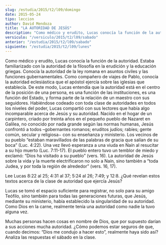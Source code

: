 ```yaml
---
slug: /estudia/2015/t2/l09/domingo
date: 2015-05-24
tipo: leccion
author: David Mendoza
title: "LA AUTORIDAD DE JESÚS"
description: "Como médico y erudito, Lucas conocía la función de la autoridad. Estaba familiarizado con la autoridad de la filosofía en la erudición y la educación griegas. Conocía la autoridad de la ley romana en asuntos civiles y las funciones gubernamentales. Como compañero de viajes de Pablo, conocía la autoridad eclesiástica que el apóstol ejercía..."
versiculo: "/versiculo/2015/t2/l09/sabado"
anterior: "/estudia/2015/t2/l09/sabado"
siguiente: "/estudia/2015/t2/l09/lunes"
---
```


Como médico y erudito, Lucas conocía la función de la autoridad. Estaba familiarizado con la autoridad de la filosofía en la erudición y la educación griegas. Conocía la autoridad de la ley romana en asuntos civiles y las funciones gubernamentales. Como compañero de viajes de Pablo, conocía la autoridad eclesiástica que el apóstol ejercía sobre las iglesias que establecía. De este modo, Lucas entendía que la autoridad está en el centro de la posición de una persona, es una función de las instituciones, es una función del Estado, y forma parte de la relación de un maestro con sus seguidores. Habiéndose codeado con toda clase de autoridades en todos los niveles del poder, Lucas compartió con sus lectores que había algo incomparable acerca de Jesús y su autoridad. Nacido en el hogar de un carpintero, criado por treinta años en el pequeño pueblo de Nazaret en Galilea, no conocido por nada grande según las normas humanas, Jesús confrontó a todos –gobernantes romanos; eruditos judíos; rabíes; gente común, secular y religiosa− con su enseñanza y ministerio. Los vecinos de su pueblo “estaban maravillados de las palabras de gracia que salían de su boca” (Luc. 4:22). Una vez llevó esperanza a una viuda en Naín al resucitar a su hijo muerto (Luc. 7:11-17). El pueblo entero tuvo un temblor de miedo y exclamó: “Dios ha visitado a su pueblo” (vers. 16). La autoridad de Jesús sobre la vida y la muerte electrificaron no solo a Naín, sino también a “toda Judea, y por toda la región de alrededor” (vers. 16, 17).

Lee Lucas 8:22 al 25; 4:31 al 37; 5:24 al 26; 7:49; y 12:8. ¿Qué revelan estos textos acerca de la clase de autoridad que ejercía Jesús?

Lucas se tomó el espacio suficiente para registrar, no solo para su amigo Teófilo, sino también para todas las generaciones futuras, que Jesús, mediante su ministerio, había establecido la singularidad de su autoridad. Como Dios en la carne, realmente tenía una autoridad como nadie la tuvo alguna vez.

Muchas personas hacen cosas en nombre de Dios, que por supuesto darían a sus acciones mucha autoridad. ¿Cómo podemos estar seguros de que, cuando decimos: “Dios me condujo a hacer esto”, realmente haya sido así? Analiza las respuestas el sábado en la clase.
